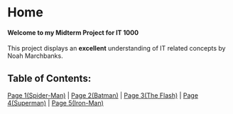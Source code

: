 # Home

#### Welcome to my Midterm Project for IT 1000

This project displays an **excellent** understanding of IT related concepts
by Noah Marchbanks.

## Table of Contents:

[Page 1(Spider-Man)]() | 
[Page 2(Batman)]() | 
[Page 3(The Flash)]() | 
[Page 4(Superman)]() | 
[Page 5(Iron-Man)]()
